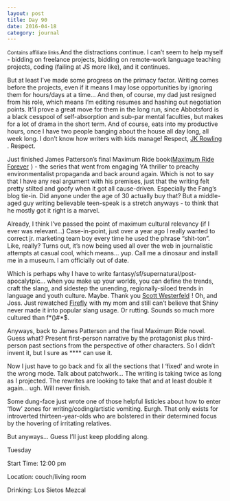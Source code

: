 ```yaml
---
layout: post
title: Day 90
date: 2016-04-18
category: journal
---
```


<small>Contains affiliate links.</small>And the distractions continue. I can’t seem to help myself - bidding on freelance projects, bidding on remote-work language teaching projects, coding (failing at JS more like), and it continues. 

But at least I’ve made some progress on the primacy factor. Writing comes before the projects, even if it means I may lose opportunities by ignoring them for hours/days at a time… And then, of course, my dad just resigned from his role, which means I’m editing resumes and hashing out negotiation points. It’ll prove a great move for them in the long run, since Abbotsford is a black cesspool of self-absorption and sub-par mental faculties, but makes for a lot of drama in the short term. And of course, eats into my productive hours, once I have two people banging about the house all day long, all week long. I don’t know how writers with kids manage! Respect, <a target="_blank"  href="http://www.amazon.ca/gp/search?ie=UTF8&camp=15121&creative=330641&index=books-ca&keywords=JK%20Rowling&linkCode=ur2&tag=kaie06-20">JK Rowling</a><img src="http://ir-ca.amazon-adsystem.com/e/ir?t=kaie06-20&l=ur2&o=15" width="1" height="1" border="0" alt="" style="border:none !important; margin:0px !important;" />
. Respect. 

Just finished James Patterson’s final Maximum Ride book(<a target="_blank"  href="http://www.amazon.ca/Maximum-Ride-Forever-James-Patterson-ebook/dp/B00K5UNVJ2/?_encoding=UTF8&camp=15121&creative=330641&keywords=maximum%20ride%20forever&linkCode=ur2&qid=1465874515&s=books&sr=1-1&tag=kaie06-20">Maximum Ride Forever</a><img src="http://ir-ca.amazon-adsystem.com/e/ir?t=kaie06-20&l=ur2&o=15" width="1" height="1" border="0" alt="" style="border:none !important; margin:0px !important;" />
) - the series that went from engaging YA thriller to preachy environmentalist propaganda and back around again. Which is not to say that I have any real argument with his premises, just that the writing felt pretty stilted and goofy when it got all cause-driven. Especially the Fang’s blog tie-in. Did anyone under the age of 30 actually buy that? But a middle-aged guy writing believable teen-speak is a stretch anyways - to think that he mostly got it right is a marvel. 

Already, I think I’ve passed the point of maximum cultural relevancy (if I ever was relevant…) Case-in-point, just over a year ago I really wanted to correct jr. marketing team boy every time he used the phrase “shit-ton”. Like, really? Turns out, it’s now being used all over the web in journalistic attempts at casual cool, which means… yup. Call me a dinosaur and install me in a museum. I am officially out of date. 

Which is perhaps why I have to write fantasy/sf/supernatural/post-apocalytpic… when you make up your worlds, you can define the trends, craft the slang, and sidestep the unending, regionally-siloed trends in language and youth culture. Maybe. Thank you <a target="_blank"  href="http://www.amazon.ca/gp/search?ie=UTF8&camp=15121&creative=330641&index=books-ca&keywords=scott%20westerfeld&linkCode=ur2&tag=kaie06-20">Scott Westerfeld</a><img src="http://ir-ca.amazon-adsystem.com/e/ir?t=kaie06-20&l=ur2&o=15" width="1" height="1" border="0" alt="" style="border:none !important; margin:0px !important;" />
! Oh, and Joss. Just rewatched <a  href="http://www.amazon.ca/gp/product/B00HRVUVFO/ref=as_li_tf_tl?ie=UTF8&camp=15121&creative=330641&creativeASIN=B00HRVUVFO&linkCode=as2&tag=kaie06-20">Firefly</a><img src="http://ir-ca.amazon-adsystem.com/e/ir?t=kaie06-20&l=as2&o=15&a=B00HRVUVFO" width="1" height="1" border="0" alt="" style="border:none !important; margin:0px !important;" />
 with my mom and still can’t believe that Shiny never made it into popular slang usage.  Or rutting. Sounds so much more cultured than f*()#*$. 
 
 Anyways, back to James Patterson and the final Maximum Ride novel. Guess what? Present first-person narrative by the protagonist plus third-person past sections from the perspective of other characters. So I didn’t invent it, but I sure as **** can use it. 
 
 Now I just have to go back and fix all the sections that I ‘fixed’ and wrote in the wrong mode. Talk about patchwork… The writing is taking twice as long as I projected. The rewrites are looking to take that and at least double it again… ugh. Will never finish. 
 
 Some dung-face just wrote one of those helpful listicles about how to enter ‘flow’ zones for writing/coding/artistic vomiting. Eurgh. That only exists for introverted thirteen-year-olds who are bolstered in their determined focus by the hovering of irritating relatives. 
 
 But anyways… Guess I’ll just keep plodding along.


Tuesday

Start Time: 12:00 pm

Location: couch/living room

Drinking: Los Sietos Mezcal
